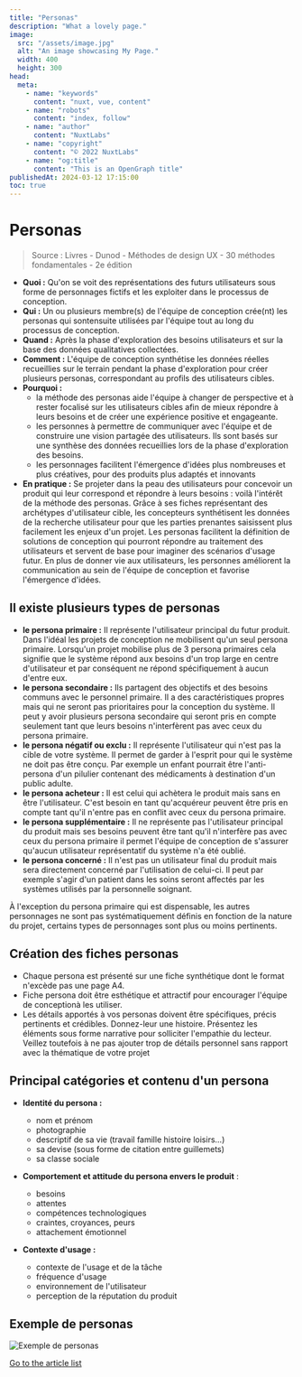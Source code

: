 ```yaml
---
title: "Personas"
description: "What a lovely page."
image:
  src: "/assets/image.jpg"
  alt: "An image showcasing My Page."
  width: 400
  height: 300
head:
  meta:
    - name: "keywords"
      content: "nuxt, vue, content"
    - name: "robots"
      content: "index, follow"
    - name: "author"
      content: "NuxtLabs"
    - name: "copyright"
      content: "© 2022 NuxtLabs"
    - name: "og:title"
      content: "This is an OpenGraph title"
publishedAt: 2024-03-12 17:15:00
toc: true
---
```


# Personas

> Source : Livres - Dunod - Méthodes de design UX - 30 méthodes fondamentales - 2e édition

- **Quoi :** Qu'on se voit des représentations des futurs utilisateurs sous forme de personnages fictifs et les exploiter dans le processus de conception.
- **Qui :** Un ou plusieurs membre(s) de l'équipe de conception crée(nt) les personas qui sontensuite utilisées par l'équipe tout au long du processus de conception.
- **Quand :** Après la phase d'exploration des besoins utilisateurs et sur la base des données qualitatives collectées.
- **Comment :** L'équipe de conception synthétise les données réelles recueillies sur le terrain pendant la phase d'exploration pour créer plusieurs personas, correspondant au profils des utilisateurs cibles.
- **Pourquoi :**
  - la méthode des personas aide l'équipe à changer de perspective et à rester focalisé sur les utilisateurs cibles afin de mieux répondre à leurs besoins et de créer une expérience positive et engageante.
  - les personnes à permettre de communiquer avec l'équipe et de construire une vision partagée des utilisateurs. Ils sont basés sur une synthèse des données recueillies lors de la phase d'exploration des besoins.
  - les personnages facilitent l'émergence d'idées plus nombreuses et plus créatives, pour des produits plus adaptés et innovants
- **En pratique :** Se projeter dans la peau des utilisateurs pour concevoir un produit qui leur correspond et répondre à leurs besoins : voilà l'intérêt de la méthode des personas. Grâce à ses fiches représentant des archétypes d'utilisateur cible, les concepteurs synthétisent les données de la recherche utilisateur pour que les parties prenantes saisissent plus facilement les enjeux d'un projet. Les personas facilitent la définition de solutions de conception qui pourront répondre au traitement des utilisateurs et servent de base pour imaginer des scénarios d'usage futur. En plus de donner vie aux utilisateurs, les personnes améliorent la communication au sein de l'équipe de conception et favorise l'émergence d'idées.

## Il existe plusieurs types de personas

- **le persona primaire :** Il représente l'utilisateur principal du futur produit. Dans l'idéal les projets de conception ne mobilisent qu'un seul persona primaire. Lorsqu'un projet mobilise plus de 3 persona primaires cela signifie que le système répond aux besoins d'un trop large en centre d'utilisateur et par conséquent ne répond spécifiquement à aucun d'entre eux.
- **le persona secondaire :** Ils partagent des objectifs et des besoins communs avec le personnel primaire. Il a des caractéristiques propres mais qui ne seront pas prioritaires pour la conception du système. Il peut y avoir plusieurs persona secondaire qui seront pris en compte seulement tant que leurs besoins n'interfèrent pas avec ceux du persona primaire.
- **le persona négatif ou exclu :** Il représente l'utilisateur qui n'est pas la cible de votre système. Il permet de garder à l'esprit pour qui le système ne doit pas être conçu. Par exemple un enfant pourrait être l'anti-persona d'un pilulier contenant des médicaments à destination d'un public adulte.
- **le persona acheteur :** Il est celui qui achètera le produit mais sans en être l'utilisateur.
  C'est besoin en tant qu'acquéreur peuvent être pris en compte tant qu'il n'entre pas en conflit avec ceux du persona primaire.
- **le persona supplémentaire :** Il ne représente pas l'utilisateur principal du produit mais ses besoins peuvent être tant qu'il n'interfère pas avec ceux du persona primaire il permet l'équipe de conception de s'assurer qu'aucun utilisateur représentatif du système n'a été oublié.
- **le persona concerné :** Il n'est pas un utilisateur final du produit mais sera directement concerné par l'utilisation de celui-ci. Il peut par exemple s'agir d'un patient dans les soins seront affectés par les systèmes utilisés par la personnelle soignant.

À l'exception du persona primaire qui est dispensable, les autres personnages ne sont pas systématiquement définis en fonction de la nature du projet, certains types de personnages sont plus ou moins pertinents.

## Création des fiches personas

- Chaque persona est présenté sur une fiche synthétique dont le format n'excède pas une page A4.
- Fiche persona doit être esthétique et attractif pour encourager l'équipe de conceptionà les utiliser.
- Les détails apportés à vos personas doivent être spécifiques, précis pertinents et crédibles. Donnez-leur une histoire. Présentez les éléments sous forme narrative pour solliciter l'empathie du lecteur. Veillez toutefois à ne pas ajouter trop de détails personnel sans rapport avec la thématique de votre projet

## Principal catégories et contenu d'un persona

- **Identité du persona :**

  - nom et prénom
  - photographie
  - descriptif de sa vie (travail famille histoire loisirs...)
  - sa devise (sous forme de citation entre guillemets)
  - sa classe sociale

- **Comportement et attitude du persona envers le produit** :

  - besoins
  - attentes
  - compétences technologiques
  - craintes, croyances, peurs
  - attachement émotionnel

- **Contexte d'usage :**
  - contexte de l'usage et de la tâche
  - fréquence d'usage
  - environnement de l'utilisateur
  - perception de la réputation du produit

## Exemple de personas

![Exemple de personas](/images/exemple-personas.png)

[Go to the article list](/blog)
